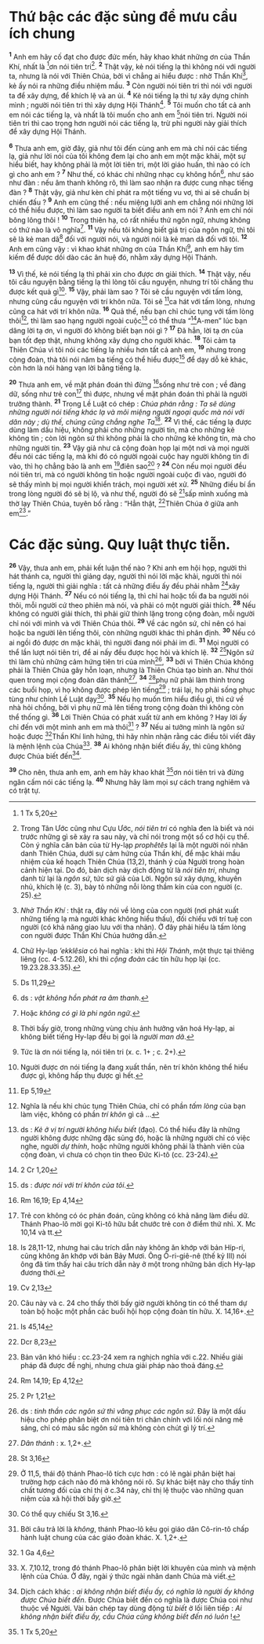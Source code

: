 # Thứ bậc các đặc sủng để mưu cầu ích chung
<sup><b>1</b></sup> Anh em hãy cố đạt cho được đức mến, hãy khao khát những ơn của Thần Khí, nhất là [^1@-68709927-f21b-4fa9-ae75-a3951e73fcc8]ơn nói tiên tri[^1-68709927-f21b-4fa9-ae75-a3951e73fcc8]. <sup><b>2</b></sup> Thật vậy, kẻ nói tiếng lạ thì không nói với người ta, nhưng là nói với Thiên Chúa, bởi vì chẳng ai hiểu được : nhờ Thần Khí[^2-68709927-f21b-4fa9-ae75-a3951e73fcc8], kẻ ấy nói ra những điều nhiệm mầu. <sup><b>3</b></sup> Còn người nói tiên tri thì nói với người ta để xây dựng, để khích lệ và an ủi. <sup><b>4</b></sup> Kẻ nói tiếng lạ thì tự xây dựng chính mình ; người nói tiên tri thì xây dựng Hội Thánh[^3-68709927-f21b-4fa9-ae75-a3951e73fcc8]. <sup><b>5</b></sup> Tôi muốn cho tất cả anh em nói các tiếng lạ, và nhất là tôi muốn cho anh em [^2@-68709927-f21b-4fa9-ae75-a3951e73fcc8]nói tiên tri. Người nói tiên tri thì cao trọng hơn người nói các tiếng lạ, trừ phi người này giải thích để xây dựng Hội Thánh.

<sup><b>6</b></sup> Thưa anh em, giờ đây, giả như tôi đến cùng anh em mà chỉ nói các tiếng lạ, giả như lời nói của tôi không đem lại cho anh em một mặc khải, một sự hiểu biết, hay không phải là một lời tiên tri, một lời giáo huấn, thì nào có ích gì cho anh em ? <sup><b>7</b></sup> Như thế, có khác chi những nhạc cụ không hồn[^4-68709927-f21b-4fa9-ae75-a3951e73fcc8], như sáo như đàn : nếu âm thanh không rõ, thì làm sao nhận ra được cung nhạc tiếng đàn ? <sup><b>8</b></sup> Thật vậy, giả như kèn chỉ phát ra một tiếng vu vơ, thì ai sẽ chuẩn bị chiến đấu ? <sup><b>9</b></sup> Anh em cũng thế : nếu miệng lưỡi anh em chẳng nói những lời có thể hiểu được, thì làm sao người ta biết điều anh em nói ? Anh em chỉ nói bông lông thôi ! <sup><b>10</b></sup> Trong thiên hạ, có rất nhiều thứ ngôn ngữ, nhưng không có thứ nào là vô nghĩa[^5-68709927-f21b-4fa9-ae75-a3951e73fcc8]. <sup><b>11</b></sup> Vậy nếu tôi không biết giá trị của ngôn ngữ, thì tôi sẽ là kẻ man dã[^6-68709927-f21b-4fa9-ae75-a3951e73fcc8] đối với người nói, và người nói là kẻ man dã đối với tôi. <sup><b>12</b></sup> Anh em cũng vậy : vì khao khát những ơn của Thần Khí[^7-68709927-f21b-4fa9-ae75-a3951e73fcc8], anh em hãy tìm kiếm để được dồi dào các ân huệ đó, nhằm xây dựng Hội Thánh.

<sup><b>13</b></sup> Vì thế, kẻ nói tiếng lạ thì phải xin cho được ơn giải thích. <sup><b>14</b></sup> Thật vậy, nếu tôi cầu nguyện bằng tiếng lạ thì lòng tôi cầu nguyện, nhưng trí tôi chẳng thu được kết quả gì[^8-68709927-f21b-4fa9-ae75-a3951e73fcc8]. <sup><b>15</b></sup> Vậy, phải làm sao ? Tôi sẽ cầu nguyện với tấm lòng, nhưng cũng cầu nguyện với trí khôn nữa. Tôi sẽ [^3@-68709927-f21b-4fa9-ae75-a3951e73fcc8]ca hát với tấm lòng, nhưng cũng ca hát với trí khôn nữa. <sup><b>16</b></sup> Quả thế, nếu bạn chỉ chúc tụng với tấm lòng thôi[^9-68709927-f21b-4fa9-ae75-a3951e73fcc8], thì làm sao hạng người ngoài cuộc[^10-68709927-f21b-4fa9-ae75-a3951e73fcc8] có thể thưa “[^4@-68709927-f21b-4fa9-ae75-a3951e73fcc8]A-men” lúc bạn dâng lời tạ ơn, vì người đó không biết bạn nói gì ? <sup><b>17</b></sup> Đã hẳn, lời tạ ơn của bạn tốt đẹp thật, nhưng không xây dựng cho người khác. <sup><b>18</b></sup> Tôi cảm tạ Thiên Chúa vì tôi nói các tiếng lạ nhiều hơn tất cả anh em, <sup><b>19</b></sup> nhưng trong cộng đoàn, thà tôi nói năm ba tiếng có thể hiểu được[^11-68709927-f21b-4fa9-ae75-a3951e73fcc8] để dạy dỗ kẻ khác, còn hơn là nói hàng vạn lời bằng tiếng lạ.

<sup><b>20</b></sup> Thưa anh em, về mặt phán đoán thì đừng [^5@-68709927-f21b-4fa9-ae75-a3951e73fcc8]sống như trẻ con ; về đàng dữ, sống như trẻ con[^12-68709927-f21b-4fa9-ae75-a3951e73fcc8] thì được, nhưng về mặt phán đoán thì phải là người trưởng thành. <sup><b>21</b></sup> Trong Lề Luật có chép : *Chúa phán rằng : Ta sẽ dùng những người nói tiếng khác lạ và môi miệng người ngoại quốc mà nói với dân này ; dù thế, chúng cũng chẳng nghe Ta*[^13-68709927-f21b-4fa9-ae75-a3951e73fcc8]. <sup><b>22</b></sup> Vì thế, các tiếng lạ được dùng làm dấu hiệu, không phải cho những người tin, mà cho những kẻ không tin ; còn lời ngôn sứ thì không phải là cho những kẻ không tin, mà cho những người tin. <sup><b>23</b></sup> Vậy giả như cả cộng đoàn họp lại một nơi và mọi người đều nói các tiếng lạ, mà khi đó có người ngoài cuộc hay người không tin đi vào, thì họ chẳng bảo là anh em [^6@-68709927-f21b-4fa9-ae75-a3951e73fcc8]điên sao[^14-68709927-f21b-4fa9-ae75-a3951e73fcc8] ? <sup><b>24</b></sup> Còn nếu mọi người đều nói tiên tri, mà có người không tin hoặc người ngoài cuộc đi vào, người đó sẽ thấy mình bị mọi người khiển trách, mọi người xét xử. <sup><b>25</b></sup> Những điều bí ẩn trong lòng người đó sẽ bị lộ, và như thế, người đó sẽ [^7@-68709927-f21b-4fa9-ae75-a3951e73fcc8]sấp mình xuống mà thờ lạy Thiên Chúa, tuyên bố rằng : “Hẳn thật, [^8@-68709927-f21b-4fa9-ae75-a3951e73fcc8]Thiên Chúa ở giữa anh em[^15-68709927-f21b-4fa9-ae75-a3951e73fcc8].”

# Các đặc sủng. Quy luật thực tiễn.
<sup><b>26</b></sup> Vậy, thưa anh em, phải kết luận thế nào ? Khi anh em hội họp, người thì hát thánh ca, người thì giảng dạy, người thì nói lời mặc khải, người thì nói tiếng lạ, người thì giải nghĩa : tất cả những điều ấy đều phải nhằm [^9@-68709927-f21b-4fa9-ae75-a3951e73fcc8]xây dựng Hội Thánh. <sup><b>27</b></sup> Nếu có nói tiếng lạ, thì chỉ hai hoặc tối đa ba người nói thôi, mỗi người cứ theo phiên mà nói, và phải có một người giải thích. <sup><b>28</b></sup> Nếu không có người giải thích, thì phải giữ thinh lặng trong cộng đoàn, mỗi người chỉ nói với mình và với Thiên Chúa thôi. <sup><b>29</b></sup> Về các ngôn sứ, chỉ nên có hai hoặc ba người lên tiếng thôi, còn những người khác thì phân định. <sup><b>30</b></sup> Nếu có ai ngồi đó được ơn mặc khải, thì người đang nói phải im đi. <sup><b>31</b></sup> Mọi người có thể lần lượt nói tiên tri, để ai nấy đều được học hỏi và khích lệ. <sup><b>32</b></sup> [^10@-68709927-f21b-4fa9-ae75-a3951e73fcc8]Ngôn sứ thì làm chủ những cảm hứng tiên tri của mình[^16-68709927-f21b-4fa9-ae75-a3951e73fcc8], <sup><b>33</b></sup> bởi vì Thiên Chúa không phải là Thiên Chúa gây hỗn loạn, nhưng là Thiên Chúa tạo bình an. Như thói quen trong mọi cộng đoàn dân thánh[^17-68709927-f21b-4fa9-ae75-a3951e73fcc8], <sup><b>34</b></sup> [^11@-68709927-f21b-4fa9-ae75-a3951e73fcc8]phụ nữ phải làm thinh trong các buổi họp, vì họ không được phép lên tiếng[^18-68709927-f21b-4fa9-ae75-a3951e73fcc8] ; trái lại, họ phải sống phục tùng như chính Lề Luật dạy[^19-68709927-f21b-4fa9-ae75-a3951e73fcc8]. <sup><b>35</b></sup> Nếu họ muốn tìm hiểu điều gì, thì cứ về nhà hỏi chồng, bởi vì phụ nữ mà lên tiếng trong cộng đoàn thì không còn thể thống gì. <sup><b>36</b></sup> Lời Thiên Chúa có phát xuất từ anh em không ? Hay lời ấy chỉ đến với một mình anh em mà thôi[^20-68709927-f21b-4fa9-ae75-a3951e73fcc8] ? <sup><b>37</b></sup> Nếu ai tưởng mình là ngôn sứ hoặc được [^12@-68709927-f21b-4fa9-ae75-a3951e73fcc8]Thần Khí linh hứng, thì hãy nhìn nhận rằng các điều tôi viết đây là mệnh lệnh của Chúa[^21-68709927-f21b-4fa9-ae75-a3951e73fcc8]. <sup><b>38</b></sup> Ai không nhận biết điều ấy, thì cũng không được Chúa biết đến[^22-68709927-f21b-4fa9-ae75-a3951e73fcc8].

<sup><b>39</b></sup> Cho nên, thưa anh em, anh em hãy khao khát [^13@-68709927-f21b-4fa9-ae75-a3951e73fcc8]ơn nói tiên tri và đừng ngăn cấm nói các tiếng lạ. <sup><b>40</b></sup> Nhưng hãy làm mọi sự cách trang nghiêm và có trật tự.

[^1-68709927-f21b-4fa9-ae75-a3951e73fcc8]: Trong Tân Ước cũng như Cựu Ước, *nói tiên tri* có nghĩa đen là biết và nói trước những gì sẽ xảy ra sau này, và chỉ nói trong một số cơ hội cụ thể. Còn ý nghĩa căn bản của từ Hy-lạp *prophêtês* lại là một người nói nhân danh Thiên Chúa, dưới sự cảm hứng của Thần khí, để mặc khải mầu nhiệm của kế hoạch Thiên Chúa (13,2), thánh ý của Người trong hoàn cảnh hiện tại. Do đó, bản dịch này dịch động từ là *nói tiên tri*, nhưng danh từ lại là *ngôn sứ*, tức sứ giả của Lời. Ngôn sứ xây dựng, khuyên nhủ, khích lệ (c. 3), bày tỏ những nỗi lòng thầm kín của con người (c. 25).
[^2-68709927-f21b-4fa9-ae75-a3951e73fcc8]: *Nhờ Thần Khí* : thật ra, đây nói về lòng của con người (nơi phát xuất những tiếng lạ mà người khác không hiểu thấu), đối chiếu với trí tuệ con người (có khả năng giao lưu với tha nhân). Ở đây phải hiểu là tấm lòng con người được Thần Khí Chúa hướng dẫn.
[^3-68709927-f21b-4fa9-ae75-a3951e73fcc8]: Chữ Hy-lạp *’ekklêsia* có hai nghĩa : khi thì *Hội Thánh*, một thực tại thiêng liêng (cc. 4-5.12.26), khi thì *cộng đoàn* các tín hữu họp lại (cc. 19.23.28.33.35).
[^4-68709927-f21b-4fa9-ae75-a3951e73fcc8]: ds : *vật không hồn phát ra âm thanh*.
[^5-68709927-f21b-4fa9-ae75-a3951e73fcc8]: Hoặc *không có gì là phi ngôn ngữ*.
[^6-68709927-f21b-4fa9-ae75-a3951e73fcc8]: Thời bấy giờ, trong những vùng chịu ảnh hưởng văn hoá Hy-lạp, ai không biết tiếng Hy-lạp đều bị gọi là *người man dã*.
[^7-68709927-f21b-4fa9-ae75-a3951e73fcc8]: Tức là ơn nói tiếng lạ, nói tiên tri (x. c. 1+ ; c. 2+).
[^8-68709927-f21b-4fa9-ae75-a3951e73fcc8]: Người được ơn nói tiếng lạ đang xuất thần, nên trí khôn không thể hiểu được gì, không hấp thụ được gì hết.
[^9-68709927-f21b-4fa9-ae75-a3951e73fcc8]: Nghĩa là nếu khi chúc tụng Thiên Chúa, chỉ có phần *tấm lòng* của bạn làm việc, không có phần *trí khôn* gì cả ...
[^10-68709927-f21b-4fa9-ae75-a3951e73fcc8]: ds : *Kẻ ở vị trí người không hiểu biết* (đạo). Có thể hiểu đây là những người không được những đặc sủng đó, hoặc là những người chỉ có việc nghe, người *dự thính*, hoặc những người không phải là thành viên của cộng đoàn, vì chưa có chọn tin theo Đức Ki-tô (cc. 23-24).
[^11-68709927-f21b-4fa9-ae75-a3951e73fcc8]: ds : *được nói với trí khôn của tôi*.
[^12-68709927-f21b-4fa9-ae75-a3951e73fcc8]: Trẻ con không có óc phán đoán, cũng không có khả năng làm điều dữ. Thánh Phao-lô mời gọi Ki-tô hữu bắt chước trẻ con ở điểm thứ nhì. X. Mc 10,14 và tt.
[^13-68709927-f21b-4fa9-ae75-a3951e73fcc8]: Is 28,11-12, nhưng hai câu trích dẫn này không ăn khớp với bản Híp-ri, cũng không ăn khớp với bản Bảy Mươi. Ông Ô-ri-giê-nê (thế kỷ III) nói ông đã tìm thấy hai câu trích dẫn này ở một trong những bản dịch Hy-lạp đương thời.
[^14-68709927-f21b-4fa9-ae75-a3951e73fcc8]: Câu này và c. 24 cho thấy thời bấy giờ người không tin có thể tham dự toàn bộ hoặc một phần các buổi hội họp cộng đoàn tín hữu. X. 14,16+.
[^15-68709927-f21b-4fa9-ae75-a3951e73fcc8]: Bản văn khó hiểu : cc.23-24 xem ra nghịch nghĩa với c.22. Nhiều giải pháp đã được đề nghị, nhưng chưa giải pháp nào thoả đáng.
[^16-68709927-f21b-4fa9-ae75-a3951e73fcc8]: ds : *tinh thần các ngôn sứ thì vâng phục các ngôn sứ*. Đây là một dấu hiệu cho phép phân biệt ơn nói tiên tri chân chính với lối nói năng mê sảng, chỉ có màu sắc ngôn sứ mà không còn chút gì lý trí.
[^17-68709927-f21b-4fa9-ae75-a3951e73fcc8]: *Dân thánh* : x. 1,2+.
[^18-68709927-f21b-4fa9-ae75-a3951e73fcc8]: Ở 11,5, thái độ thánh Phao-lô tích cực hơn : có lẽ ngài phân biệt hai trường hợp cách nào đó mà không nói rõ. Sự khác biệt này cho thấy tính chất tương đối của chỉ thị ở c.34 này, chỉ thị lệ thuộc vào những quan niệm của xã hội thời bấy giờ.
[^19-68709927-f21b-4fa9-ae75-a3951e73fcc8]: Có thể quy chiếu St 3,16.
[^20-68709927-f21b-4fa9-ae75-a3951e73fcc8]: Bởi câu trả lời là *không*, thánh Phao-lô kêu gọi giáo dân Cô-rin-tô chấp hành luật chung của các giáo đoàn khác. X. 1,2+.
[^21-68709927-f21b-4fa9-ae75-a3951e73fcc8]: X. 7,10.12, trong đó thánh Phao-lô phân biệt lời khuyên của mình và mệnh lệnh của Chúa. Ở đây, ngài ý thức ngài nhân danh Chúa mà viết.
[^22-68709927-f21b-4fa9-ae75-a3951e73fcc8]: Dịch cách khác : *ai không nhận biết điều ấy, có nghĩa là người ấy không được Chúa biết đến*. Được Chúa biết đến có nghĩa là được Chúa coi như thuộc về Người. Vài bản chép tay dùng động từ *biết* ở lối liên tiếp : *Ai không nhận biết điều ấy, cầu Chúa cũng không biết đến nó luôn* !
[^1@-68709927-f21b-4fa9-ae75-a3951e73fcc8]: 1 Tx 5,20
[^2@-68709927-f21b-4fa9-ae75-a3951e73fcc8]: Ds 11,29
[^3@-68709927-f21b-4fa9-ae75-a3951e73fcc8]: Ep 5,19
[^4@-68709927-f21b-4fa9-ae75-a3951e73fcc8]: 2 Cr 1,20
[^5@-68709927-f21b-4fa9-ae75-a3951e73fcc8]: Rm 16,19; Ep 4,14
[^6@-68709927-f21b-4fa9-ae75-a3951e73fcc8]: Cv 2,13
[^7@-68709927-f21b-4fa9-ae75-a3951e73fcc8]: Is 45,14
[^8@-68709927-f21b-4fa9-ae75-a3951e73fcc8]: Dcr 8,23
[^9@-68709927-f21b-4fa9-ae75-a3951e73fcc8]: Rm 14,19; Ep 4,12
[^10@-68709927-f21b-4fa9-ae75-a3951e73fcc8]: 2 Pr 1,21
[^11@-68709927-f21b-4fa9-ae75-a3951e73fcc8]: St 3,16
[^12@-68709927-f21b-4fa9-ae75-a3951e73fcc8]: 1 Ga 4,6
[^13@-68709927-f21b-4fa9-ae75-a3951e73fcc8]: 1 Tx 5,20